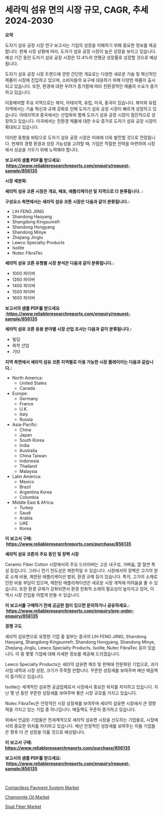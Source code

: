 <p><h1>세라믹 섬유 면의 시장 규모, CAGR, 추세 2024-2030</h1></p><p><strong>요약</strong></p>
<p><p>도자기 섬유 공장 시장 연구 보고서는 기업의 성장을 이해하기 위해 중요한 정보를 제공합니다. 현재 시장 상황에 따라, 도자기 섬유 공장 시장이 높은 성장을 보이고 있습니다. 예상 기간 동안 도자기 섬유 공장 시장은 12.4%의 연평균 성장률로 성장할 것으로 예상됩니다.</p><p>도자기 섬유 공장 시장 트렌드에 관한 간단한 개요로는 다양한 새로운 기술 및 혁신적인 제품이 시장에 진입하고 있으며, 소비자들의 요구에 대응하기 위해 다양한 제품이 출시되고 있습니다. 또한, 환경에 대한 우려가 증가함에 따라 친환경적인 제품의 수요가 증가하고 있습니다.</p><p>이동해야할 주요 지역으로는 북미, 아태지역, 유럽, 미국, 중국이 있습니다. 북미와 유럽 지역에서는 기술 혁신과 규제 강화로 인해 도자기 섬유 공장 시장이 빠르게 성장하고 있습니다. 아태지역과 중국에서는 산업화와 함께 도자기 섬유 공장 시장이 점진적으로 성장하고 있습니다. 미국에서는 친환경 제품에 대한 수요 증가로 도자기 섬유 공장 시장이 확대되고 있습니다.</p><p>이러한 동향을 바탕으로 도자기 섬유 공장 시장은 미래에 더욱 발전할 것으로 전망됩니다. 현재의 경쟁 환경과 성장 가능성을 고려할 때, 기업은 적절한 전략을 마련하여 시장에서 성공을 거두기 위해 노력해야 합니다.</p></p>
<p><strong>보고서의 샘플 PDF를 받으세요: &nbsp;<a href="https://www.reliableresearchreports.com/enquiry/request-sample/856135">https://www.reliableresearchreports.com/enquiry/request-sample/856135</a></strong></p>
<p><strong>시장 세분화:</strong></p>
<p><strong> 세라믹 섬유 코튼 시장은 개요, 배포, 애플리케이션 및 지역으로 더 분류됩니다. :</strong></p>
<p><strong>구성요소 측면에서는 세라믹 섬유 코튼 시장은 다음과 같이 분류됩니다.:</strong></p>
<p><ul><li>LIH FENG JIING</li><li>Shandong Haoyang</li><li>Shangdong Kingsunrefr</li><li>Shandong Hongyang</li><li>Shandong Minye</li><li>Zhejiang Jinglu</li><li>Lewco Specialty Products</li><li>Isolite</li><li>Nutec FibraTec</li></ul></p>
<p><strong> 세라믹 섬유 코튼 유형별 시장 분석은 다음과 같이 분류됩니다.:</strong></p>
<p><ul><li>1000 파이버</li><li>1260 파이버</li><li>1400 파이버</li><li>1500 파이버</li><li>1600 파이버</li></ul></p>
<p><strong>보고서의 샘플 PDF를 받으세요 :<a href="https://www.reliableresearchreports.com/enquiry/request-sample/856135">https://www.reliableresearchreports.com/enquiry/request-sample/856135</a></strong></p>
<p><strong> 세라믹 섬유 코튼 응용 분야별 시장 산업 조사는 다음과 같이 분류됩니다.:</strong></p>
<p><ul><li>빌딩</li><li>화학 산업</li><li>기타</li></ul></p>
<p><strong>지역 측면에서 세라믹 섬유 코튼 지역별로 이용 가능한 시장 플레이어는 다음과 같습니다.:</strong></p>
<p><ul>
    <li>
        North America:
        <ul>
            <li>United States</li>
            <li>Canada</li>
        </ul>
    </li>
    <li>
        Europe:
        <ul>
            <li>Germany</li>
            <li>France</li>
            <li>U.K.</li>
            <li>Italy</li>
            <li>Russia</li>
        </ul>
    </li>
    <li>
        Asia-Pacific:
        <ul>
            <li>China</li>
            <li>Japan</li>
            <li>South Korea</li>
            <li>India</li>
            <li>Australia</li>
            <li>China Taiwan</li>
            <li>Indonesia</li>
            <li>Thailand</li>
            <li>Malaysia</li>
        </ul>
    </li>
    <li>
        Latin America:
        <ul>
            <li>Mexico</li>
            <li>Brazil</li>
            <li>Argentina Korea</li>
            <li>Colombia</li>
        </ul>
    </li>
    <li>
        Middle East & Africa:
        <ul>
            <li>Turkey</li>
            <li>Saudi</li>
            <li>Arabia</li>
            <li>UAE</li>
            <li>Korea</li>
        </ul>
    </li>
    </ul></p>
<p><strong>이 보고서 구매: &nbsp;<a href="https://www.reliableresearchreports.com/purchase/856135">https://www.reliableresearchreports.com/purchase/856135</a></strong></p>
<p><strong>세라믹 섬유 코튼의 주요 동인 및 장벽 시장</strong></p>
<p><p>Ceramic Fiber Cotton 시장에서의 주요 드라이버는 고온 내구성, 가벼움, 열 절연 특성 등입니다. 그러나 전기 전도성은 제한적일 수 있습니다. 시장에서의 장벽은 고가의 원료 소재 비용, 제한된 애플리케이션 범위, 환경 규제 등이 있습니다. 특히, 고가의 소재로 인한 비용 부담이 있으며, 제한된 애플리케이션은 새로운 시장 개척에 어려움을 줄 수 있습니다. 또한 환경 규제가 강화되면서 환경 친화적 소재의 필요성이 높아지고 있어, 이 역시 시장 진입을 어렵게 만들 수 있습니다.</p></p>
<p><strong>이 보고서를 구매하기 전에 궁금한 점이 있으면 문의하거나 공유하세요.: &nbsp;<a href="https://www.reliableresearchreports.com/enquiry/pre-order-enquiry/856135">https://www.reliableresearchreports.com/enquiry/pre-order-enquiry/856135</a></strong></p>
<p><strong>경쟁 구도</strong></p>
<p><p>세라믹 섬유면으로 유명한 기업 중 일부는 중국의 LIH FENG JIING, Shandong Haoyang, Shangdong Kingsunrefr, Shandong Hongyang, Shandong Minye, Zhejiang Jinglu, Lewco Specialty Products, Isolite, Nutec FibraTec 등이 있습니다. 이 중 몇몇 기업에 대해 자세한 정보를 제공해 드리겠습니다.</p><p>Lewco Specialty Products는 세라믹 섬유면 제조 및 판매에 전문화된 기업으로, 과거 사업 내역과 시장 성장, 크기가 주목할 만합니다. 꾸준한 성장세를 보여주며 매년 매출액이 증가하고 있습니다.</p><p>Isolite는 세계적인 섬유면 공급업체로서 시장에서 중요한 위치를 차지하고 있습니다. 지난 몇 년 동안 꾸준한 성장세를 보여주며 좋은 시장 규모를 가지고 있습니다.</p><p>Nutec FibraTec은 안정적인 시장 성장세를 보여주며 세라믹 섬유면 시장에서 큰 영향력을 가지고 있는 기업 중 하나입니다. 매출액도 꾸준히 증가하고 있습니다.</p><p>위에서 언급된 기업들은 전세계적으로 세라믹 섬유면 시장을 선도하는 기업들로, 시장에서의 중요한 위치를 차지하고 있습니다. 매년 안정적인 성장세를 보여주는 이들 기업들은 향후 더 큰 성장을 이룰 것으로 예상됩니다.</p></p>
<p><strong>이 보고서 구매: &nbsp; <a href="https://www.reliableresearchreports.com/purchase/856135">https://www.reliableresearchreports.com/purchase/856135</a></strong></p>
<p><strong>보고서의 샘플 PDF를 받으세요: &nbsp;<a href="https://www.reliableresearchreports.com/enquiry/request-sample/856135">https://www.reliableresearchreports.com/enquiry/request-sample/856135</a></strong><strong></strong></p>
<p>&nbsp;</p>
<p><p><a href="https://github.com/pizolina/Market-Research-Report-List-3/blob/main/contactless-payment-system-market.md">Contactless Payment System Market</a></p><p><a href="https://butternut-bug-553.notion.site/Chamomile-Oil-Market-Offers-Provide-Insightful-Data-for-the-Time-Period-from-2024-to-2031-and-also-P-2e61f1807a954efda33b3afbed69de27">Chamomile Oil Market</a></p><p><a href="https://invited-way-688.notion.site/Sisal-Fiber-Market-Size-2024-2031-Global-Industrial-Analysis-Key-Geographical-Regions-Market-Sha-4845c8d04e7e4ae2ab3ec441c06f4c7a">Sisal Fiber Market</a></p></p>